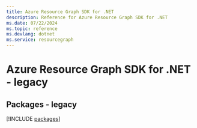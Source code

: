 ```yaml
---
title: Azure Resource Graph SDK for .NET
description: Reference for Azure Resource Graph SDK for .NET
ms.date: 07/22/2024
ms.topic: reference
ms.devlang: dotnet
ms.service: resourcegraph
---
```

# Azure Resource Graph SDK for .NET - legacy
## Packages - legacy
[!INCLUDE [packages](resource-graph-index.md)]